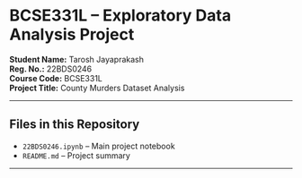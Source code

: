 # BCSE331L – Exploratory Data Analysis Project

**Student Name:** Tarosh Jayaprakash  
**Reg. No.:** 22BDS0246  
**Course Code:** BCSE331L  
**Project Title:** County Murders Dataset Analysis  

---

## Files in this Repository

- `22BDS0246.ipynb` – Main project notebook
- `README.md` – Project summary

---

